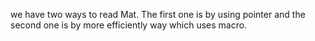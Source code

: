 we have two ways to read Mat. The first one is by using pointer and the second one is by more efficiently way which uses macro.
